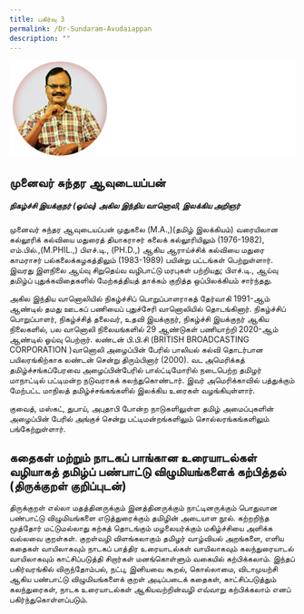 ```yaml
---
title: பகிர்வு 3
permalink: /Dr-Sundaram-Avudaiappan
description: ""
---
```

![](/images/Dr%20Sundaram1.png)
## **முனைவர்** **சுந்தர** **ஆவுடையப்பன்**
##### *நிகழ்ச்சி இயக்குநர் (ஓய்வு) அகில இந்திய வானொலி, இலக்கிய அறிஞர்*
முனைவர் சுந்தர ஆவுடையப்பன் முதுகலை (M.A.,)(தமிழ் இலக்கியம்) வரையிலான கல்லூரிக் கல்வியை மதுரைத் தியாகராசர் கலைக் கல்லூரியிலும் (1976-1982), எம்.பில்.,(M.PHIL.,) பிஎச்.டி., (PH.D.,) ஆகிய ஆராய்ச்சிக் கல்வியை மதுரை காமராசர் பல்கலைக்கழகத்திலும் (1983-1989) பயின்று பட்டங்கள் பெற்றுள்ளார். இவரது இளநிலை ஆய்வு சிறுதெய்வ வழிபாட்டு மரபுகள் பற்றியது; பிஎச்.டி., ஆய்வு தமிழ்ப் புதுக்கவிதைகளில் மேற்கத்தியத் தாக்கம் குறித்த ஒப்பிலக்கியம் சார்ந்தது.

அகில இந்திய வானொலியில் நிகழ்ச்சிப் பொறுப்பாளராகத் தேர்வாகி 1991-ஆம் ஆண்டில் தமது ஊடகப் பணியைப் புதுச்சேரி வானொலியில் தொடங்கினார். நிகழ்ச்சிப் பொறுப்பாளர், நிகழ்ச்சித் தலைவர், உதவி இயக்குநர், நிகழ்ச்சி இயக்குநர் ஆகிய நிலைகளில், பல வானொலி நிலையங்களில் 29 ஆண்டுகள் பணியாற்றி 2020-ஆம் ஆண்டில் ஓய்வு பெற்றார். லண்டன் பி.பி.சி (BRITISH BROADCASTING CORPORATION )வானொலி அழைப்பின் பேரில் பாலியல் கல்வி தொடர்பான பயிலரங்கிற்காக லண்டன் சென்று திரும்பினார் (2000). வட அமெரிக்கத் தமிழ்ச்சங்கப்பேரவை அழைப்பின்பேரில் பால்ட்டிமோரில் நடைபெற்ற தமிழர் மாநாட்டில் பட்டிமன்ற நடுவராகக் கலந்துகொண்டார். இவர் அமெரிக்காவில் பத்துக்கும் மேற்பட்ட மாநிலத் தமிழ்ச்சங்கங்களில் இலக்கிய உரைகள் வழங்கியுள்ளார். 

குவைத், மஸ்கட், துபாய், அபுதாபி போன்ற நாடுகளிலுள்ள தமிழ் அமைப்புகளின் அழைப்பின் பேரில் அங்குச்  சென்று பட்டிமன்றங்களிலும் சொல்லரங்கங்களிலும் பங்கேற்றுள்ளார்.

## கதைகள் மற்றும் நாடகப் பாங்கான உரையாடல்கள் வழியாகத் தமிழ்ப் பண்பாட்டு விழுமியங்களைக் கற்பித்தல் (திருக்குறள் குறிப்புடன்)

திருக்குறள் எல்லா மதத்தினருக்கும் இனத்தினருக்கும் நாட்டினருக்கும் பொதுவான பண்பாட்டு விழுமியங்களை எடுத்துரைக்கும் தமிழின் அடையாள நூல். கற்றறிந்த மூத்தோர் மட்டுமல்லாது கற்கத் தொடங்கும் மழலையர்க்கும் மகிழ்ச்சியை அளிக்க வல்லவை குறள்கள். குறள்வழி விளங்கலாகும் தமிழர் வாழ்வியல் அறங்களை, எளிய கதைகள் வாயிலாகவும் நாடகப் பாத்திர உரையாடல்கள் வாயிலாகவும் கலந்துரையாடல் வாயிலாகவும் காட்சிப்படுத்தி சிறார்கள் மனங்கொள்ளும் வகையில் கற்பிக்கலாம். 
இந்தப் பகிர்வரங்கில் விருந்தோம்பல், நட்பு, இனியவை கூறல், கொல்லாமை, விடாமுயற்சி ஆகிய பண்பாட்டு விழுமியங்களைக் குறள் அடிப்படைக் கதைகள், காட்சிப்படுத்தும் கலந்துரைகள், நாடக உரையாடல்கள் ஆகியவற்றின்வழி எவ்வாறு கற்பிக்கலாம் எனப் பகிர்ந்துகொள்ளப்படும்.

